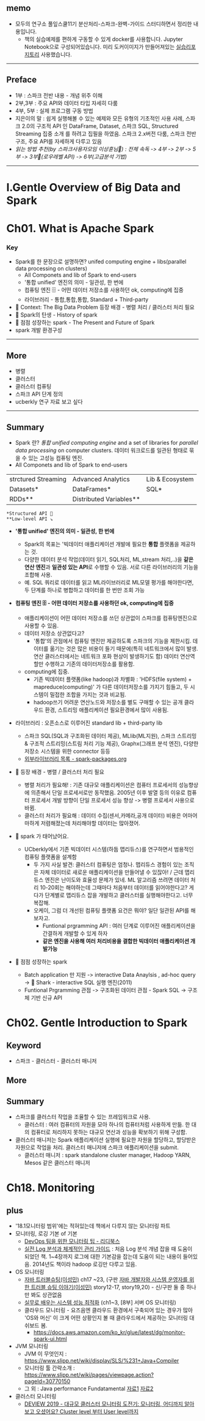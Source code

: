 ## memo
- 모두의 연구소 풀잎스쿨11기 분산처리-스파크-완벽-가이드 스터디하면서 정리한 내용입니다.
  - 책의 실습예제를 편하게 구동할 수 있게 docker를 사용합니다. Jupyter Notebook으로 구성되어있습니다. 미리 도커이미지가 만들어져있는 [실습리포지토리](https://github.com/dream2globe/SparkDefinitiveGuide) 사용했습니다.   

---
  ## Preface
- 1부 : 스파크 전반 내용 - 개념 위주 이해
- 2부,3부 : 주요 API와 데이터 타입 자세히 다룸
- 4부, 5부 : 실제 프로그램 구동 방법
- 지은이의 말 : 쉽게 실행해볼 수 있는 예제와 모든 유형의 기초적인 사용 사례, 스파크 2.0의 구조적 API 인 DataFrame, Dataset, 스파크 SQL, Structured Streaming 집중 소개 를 하려고 집필을 하였음. 스파크 2.x버전 다룸, 스파크 전반구조, 주요 API를 자세하게 다루고 있음
- *읽는 방법 추천(by 스파크사용자모임 이상훈님) : 전체 속독 -> 4부 -> 2부 -> 5부 -> 3부(로우레벨 API) -> 6부(고급분석 기법)*

---
# I.Gentle Overview of Big Data and Spark
# Ch01. What is Apache Spark
### Key
- Spark를 한 문장으로 설명하면? unifed computing engine + libs(parallel data processing on clusters)
  - All Componets and lib of Spark to end-users
  - '통합 unified' 엔진의 의미 - 일관성, 한 번에  
  - 컴퓨팅 엔진 🗄 - 어떤 데이터 저장소를 사용하던 ok, computing에 집중
  - 라이브러리 - 통합,통합,통합, Standard + Third-party
- 🥚 Context: The Big Data Problem 등장 배경 - 병렬 처리 / 클러스터 처리 필요
- 🐣 Spark의 탄생 - History of spark
- 🐥 점점 성장하는 spark - The Present and Future of Spark
- spark 개발 환경구성

---
## More
- 병렬
- 클러스터
- 클러스터 컴퓨팅
- 스파크 API 단계 정의 
- ucberkly 연구 자료 보고 싶다 

----
## Summary
- Spark 란? *통합 unified computing engine* and a set of libraries for *parallel data processing* on computer clusters. 데이터 워크로드를 일관된 형태로 묶을 수 있는 고성능 컴퓨팅 엔진.
- All Componets and lib of Spark to end-users  

| |  |  |  
|---|---|---|  
|strctured Streaming  | Advanced Analytics | Lib & Ecosystem |  
|Datasets*  | DataFrames* | SQL* |  
| RDDs** | Distributed Variables** |  |   

`*Structured API 🚙`  
`**Low-level API ↘️`  
- **'통합 unified' 엔진의 의미 - 일관성, 한 번에**
  - Spark의 목표는 '빅데이터 애플리케이션 개발에 필요한 **통합** 플랫폼을 제공하는 것. 
  - 다양한 데이터 분석 작업(데이터 읽기, SQL처리, ML,stream 처리,..)을 **같은 연산 엔진**과 **일관성 있는 API**로 수행할 수 있음. 서로 다른 라이브러리의 기능을 조합해 사용.
  - 예. SQL 쿼리로 데이터를 읽고 ML라이브러리로 ML모델 평가를 해야한다면, 두 단계를 하나로 병합하고 데이터를 한 번만 조회 가능
- **컴퓨팅 엔진 🗄 - 어떤 데이터 저장소를 사용하던 ok, computing에 집중**
  - 애플리케이션이 어떤 데이터 저장소를 쓰던 상관없이 스파크를 컴퓨팅엔진으로 사용할 수 있음. 
  - 데이터 저장소 상관없다고?
    - '통합'의 관점에서 컴퓨팅 엔진만 제공하도록 스파크의 기능을 제한시킴. 데이터를 옮기는 것은 많은 비용이 들기 때문에(특히 네트워크에서 많이 발생. 연산 클러스터에서는 네트워크 포화 현상이 발생하기도 함) 데이터 연산역할만 수행하고 기존의 데이터저장소를 활용함. 
  - computing에 집중.
    - 기존 빅데이터 플랫폼(like hadoop)과 차별화 : 'HDFS(file system) + mapreduce(computing)' 가 다른 데이터저장소를 가지기 힘들고, 두 시스템이 밀접한 조합을 가지는 것과 비교됨.
    - hadoop쓰기 어려운 연산노드와 저장소를 별도 구매할 수 있는 공개 클라우드 환경, 스트리밍 애플리케이션 필요환경에서 많이 사용됨. 

- 라이브러리 : 오픈소스로 이루어진 standard lib + third-party lib 
  - 스파크 SQL(SQL과 구조화된 데이터 제공), MLlib(ML지원), 스파크 스트리밍 & 구조적 스트리밍(스트림 처리 기능 제공), Graphx(그래프 분석 엔진), 다양한 저장소 시스템을 위한 connector 등등
  - [외부라이브러리 목록 - spark-packages.org](spark-packages.org)
- 🥚 등장 배경 - 병렬 / 클러스터 처리 필요
  - 병렬 처리가 필요해! : 기존 대규모 애플리케이션은 컴퓨터 프로세서의 성능향상에 의존해서 단일 프로세서로만 동작했음. 2005년 이후 발열 등의 이유로 컴퓨터 프로세서 개발 방향이 단일 프로세서 성능 향상 -> 병렬 프로세서 사용으로 바뀜. 
  - 클러스터 처리가 필요해 : 데이터 수집(센서,카메라,공개 데이터) 비용은 어마어마하게 저렴해졌는데 처리해야할 데이터는 많아졌어. 
- 🐣 spark 가 태어났어요. 
  - UCberkly에서 기존 빅데이터 시스템(하둡 맵리듀스)를 연구하면서 범용적인 컴퓨팅 플랫폼을 설계함
    - 두 가지 사실 발견: 클러스터 컴퓨팅은 엄청나. 맵리듀스 경험이 있는 조직은 자체 데이터로 새로운 애플리케이션을 만들어낼 수 있잖아! / 근데 맵리듀스 엔진은 난이도와 효율성 문제가 있네. ML 알고리즘 쓰려면 데이터 처리 10-20회는 해야하는데 그때마다 처음부터 데이터를 읽어야한다고? 게다가 단계별로 맵리듀스 잡을 개발하고 클러스터를 실행해야한다고. 너무 복잡해.
    - 오케이, 그럼 더 개선된 컴퓨팅 플랫폼 요건은 뭐야? 일단 일관된 API를 해보자고. 
      - Funtional prgramming API : 여러 단계로 이루어진 애플리케이션을 간결하게 개발할 수 있게 하자
      - **같은 엔진을 사용해 여러 처리비용을 결합한 빅데이터 애플리케이션 개발가능**
- 🐥 점점 성장하는 spark
  -  Batch application 만 지원 -> interactive Data Anaylsis , ad-hoc query -> 🦈 Shark - interactive SQL 실행 엔진(2011)
  - Funtional Prgramming 관점 -> 구조화된 데이터 관점 - Spark SQL -> 구조체 기반 신규 API

# Ch02. Gentle Introduction to Spark
## Keyword
- 스파크 - 클러스터 - 클러스터 매니저

## More

## Summary
- 스파크를 클러스터 작업을 조율할 수 있는 프레임워크로 사용. 
  - 클러스터 : 여러 컴퓨터의 자원을 모아 하나의 컴퓨터처럼 사용하게 만듦. 한 대의 컴퓨터로 처리하지 못하는 대규모 연산과 성능을 확보하기 위해 구성함. 
- 클러스터 매니저는 Spark 애플리케이션 실행에 필요한 자원을 할당하고, 할당받은 자원으로 작업을 처리. 클러스터 매니저에 스파크 애플리케이션을 submit. 
  - 클러스터 매니저 : spark standalone cluster manager, Hadoop YARN, Mesos 같은 클러스터 매니저

# Ch18. Monitoring
## plus
- '18.1모니터링 범위'에는 적혀있는데 책에서 다루지 않는 모니터링 파트
- 모니터링, 로깅 기본 of 기본
  - [DevOps 팀을 위한 모니터링 팁 - 리디북스](https://www.ridicorp.com/blog/2016/05/22/monitoring-howto/)
  - [실전 Log 분석과 체계적인 관리 가이드](http://www.yes24.com/24/viewer/preview/13464500) : 처음 Log 분석 개념 잡을 때 도움이 되었던 책. 1~4장까지 로그에 대한 기본감을 잡는데 도움이 되는 내용이 들어있음. 2014년도 책이라 hadoop 로깅만 다루고 있음.  
- OS  모니터링
  - [자바 트러블슈팅(이성민)](http://mobile.kyobobook.co.kr/showcase/book/KOR/9791188621828) ch17 ~23, (구판 [자바 개발자와 시스템 운영자를 위한 트러블 슈팅 이야기(이성민)](http://mobile.kyobobook.co.kr/showcase/book/KOR/9788979148305) story12-17, story19,20) - 신/구판 둘 중 하나만 봐도 상관없음
  - [실무로 배우는 시스템 성능 최적화](http://mobile.kyobobook.co.kr/showcase/book/KOR/9791158390235?orderClick=Ow1) (ch1~3, [8부] 서버 OS 모니터링)
  - 클라우드 모니터링 - 요즈음엔 클라우드 환경에서 구축되어 있는 경우가 많아 'OS와 머신' 이 크게 어떤 상황인지 볼 때 클라우드에서 제공하는 모니터링 대쉬보드 봄. 
    - https://docs.aws.amazon.com/ko_kr/glue/latest/dg/monitor-spark-ui.html  
- JVM 모니터링 
  - JVM 이 무엇인지 : https://www.slipp.net/wiki/display/SLS/%231+Java+Compiler
  - 모니터링 툴 간략소개 :  https://www.slipp.net/wiki/pages/viewpage.action?pageId=30770150
  - 그 외 :  Java performance Fundatamental [자료1](https://www.slipp.net/wiki/display/java/Java+Performance+Fundamental) [자료2](https://www.slipp.net/wiki/pages/viewpage.action?pageId=30770051)
- 클러스터 모니터링
  - [DEVIEW 2019 - 대규모 클러스터 모니터링 도전기: 모니터링, 어디까지 알아보고 오셨어요? Cluster level 부터 User level까지](https://deview.kr/2019/schedule/318)



